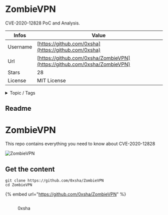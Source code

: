 # ZombieVPN

CVE-2020-12828 PoC and Analysis. 

| Infos    | Value                                                              |
| -------- | -------------------------------------------------------------------|
| Username | [https://github.com/0xsha](https://github.com/0xsha) |
| Url      | [https://github.com/0xsha/ZombieVPN](https://github.com/0xsha/ZombieVPN)                                               |
| Stars    | 28                                                          |
| License  | MIT License                                                        |

<details>

<summary>Topic / Tags</summary>

* bugbounty* cve* cve-2020-12828* poc* vulnerability* writeup

</details>

## Readme

# ZombieVPN

This repo contains everything you need to know about CVE-2020-12828

![ZombieVPN](./ZombieVPN.png "ZombieVPN")



## Get the content

```
git clone https://github.com/0xsha/ZombieVPN
cd ZombieVPN
```

{% embed url="https://github.com/0xsha/ZombieVPN" %}

<figure><img src="https://avatars.githubusercontent.com/u/54356171?v=4" alt=""><figcaption><p>0xsha</p></figcaption></figure>

